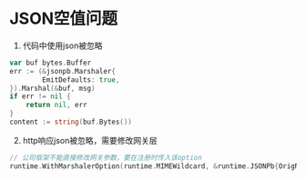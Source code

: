 # JSON空值问题

1. 代码中使用json被忽略
```go
var buf bytes.Buffer
err := (&jsonpb.Marshaler{
        EmitDefaults: true,
}).Marshal(&buf, msg)
if err != nil {
    return nil, err
}
content := string(buf.Bytes())
```

2. http响应json被忽略，需要修改网关层
```go
// 公司框架不能直接修改网关参数，要在注册时传入该option
runtime.WithMarshalerOption(runtime.MIMEWildcard, &runtime.JSONPb{OrigName: true, EmitDefaults: true})(gateway)
```